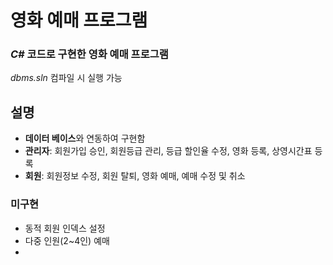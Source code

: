 # 영화 예매 프로그램
### *C#* 코드로 구현한 영화 예매 프로그램
*dbms.sln* 컴파일 시 실행 가능

## 설명
- **데이터 베이스**와 연동하여 구현함
- **관리자**: 회원가입 승인, 회원등급 관리, 등급 할인율 수정, 영화 등록, 상영시간표 등록
- **회원**: 회원정보 수정, 회원 탈퇴, 영화 예매, 예매 수정 및 취소

### 미구현
- 동적 회원 인덱스 설정
- 다중 인원(2~4인) 예매
- 
